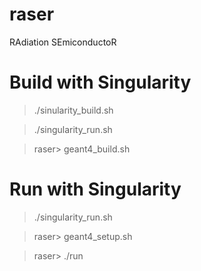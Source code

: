 # raser
RAdiation SEmiconductoR 


# Build with Singularity 

> ./sinularity_build.sh  

> ./singularity_run.sh 

> raser> geant4_build.sh 



# Run with Singularity 

> ./singularity_run.sh 

> raser> geant4_setup.sh 

> raser> ./run 

